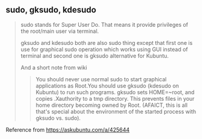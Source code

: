 ## sudo, gksudo, kdesudo

> sudo stands for Super User Do. That means it provide privileges of the root/main user via terminal.
>
> gksudo and kdesudo both are also sudo thing except that first one is use for graphical sudo operation which works using GUI instead of terminal and second one is gksudo alternative for Kubuntu.
>
> And a short note from wiki
>
>> You should never use normal sudo to start graphical applications as Root.You should use
>> gksudo (kdesudo on Kubuntu) to run such programs. gksudo sets HOME=~root, and copies
>> .Xauthority to a tmp directory. This prevents files in your home directory becoming
>> owned by Root. (AFAICT, this is all that's special about the environment of the started
>> process with gksudo vs. sudo).

Reference from https://askubuntu.com/a/425644
